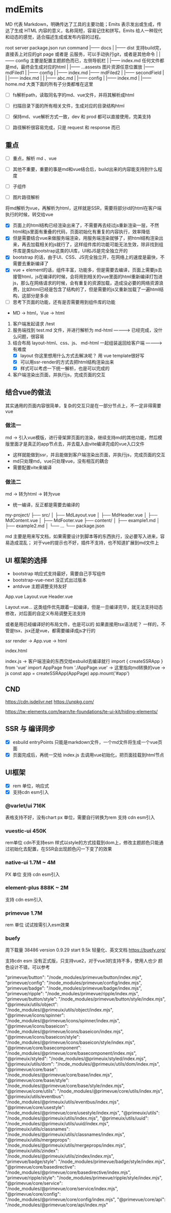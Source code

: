 # mdEmits

MD 代表 Markdown，明确传达了工具的主要功能；Emits 表示发出或生成，传达了生成 HTML 内容的意义，名称简短，容易记住和拼写。Emits 给人一种现代和动态的感觉，适合描述生成或发布内容的过程。


root
    server
    package.json
    run command
    |—— docs
    |   |—— dist 支持build完，直接丢上对应的git page 或者是 云服务，可以手动执行git，或者是其他命令
    |   |—— config 主要是配置主题颜色而已，左侧导航栏
    |   |—— index.md 任何文件都是md，最终会生成对应的html
    |   |—— ...assests 图片资源任意位置放
    |—— mdFiled1
    |   |—— config
    |   |—— index.md
    |—— mdFiled2
    |   |—— secondField
    |   |   |—— index.md
    |   |   |—— abc.md
    |   |—— config
    |   |—— index.md
    |   |—— home.md 大类下面的所有子分类都堆在这里


- [ ] fs解析path，读取同名字的md、vue文件，并将其解析成html
- [ ] 扫描目录下面的所有相关文件，生成对应的目录结构html
- [ ] 保持md、vue解析方式一致，dev 和 prod 都可以直接使用，完美支持
- [ ] 路径解析很容易完成，只是 request 和 response 而已


## 重点

- [ ] 重点，解析 md 、vue
- [ ] 其他不重要，重要的事是md和vue结合后，build出来的内容能支持到什么程度
- [ ] 子组件
- [ ] 图片路径解析


将md解析为vue，再解析为html，这样就是SSR，需要将部分id的html在客户端执行的时候，转交给vue



- [x] 页面上的html结构已经渲染出来了，不需要再去经过js重新渲染一层，不然html和js里面有重叠的代码，页面初始化有重复的内容执行，效率降低
- [x] 但是需要结合vue来做服务端渲染，用服务端渲染就够了，把html结构渲染出来，再去加载相关的js就行了，这样组件库的功能可能无法生效，除非找到组件库是类似bootstrap这类的UI库，UI和JS是完全独立开的
- [x] bootstrap 的话，由于UI、CSS、JS完全独立开，在网络上的速度是最快，不需要去重新编译了
- [x] vue + element的话，组件丰富，功能多，但是需要去编译，页面上需要js去接管html，js在编译的时候，会将用到相关的vue里面的html重新编译打包进js，那么在网络请求的时候，会有重复的资源加载，造成没必要的网络资源浪费，比如html已经是包含了结构的了，但是需要的js又重新加载了一遍html结构，这部分是多余
- [ ] 思考下页面的功能，还有是否需要用到组件库的功能
- MD -> html，Vue -> html



1. 客户端发起请求  /test
2. 服务端找到 test.md 文件，并进行解析为 md-html  ————> 已经完成，没什么问题，很容易
3. 结合布局 layout-html、css、js、 md-html 一起组装返回给客户端  ————> 有难度
    - [x] layout 你这里想用什么方式去解决呢？ 用 vue template很好写
    - [x] 可以用ssr-render的方式去把html结构渲染出来
    - [x] 样式可以考虑一下统一解析，也是可以完成的
4. 客户端渲染出页面，并执行js，完成页面的交互

## 结合vue的做法
其实通用的页面内容很简单，复杂的交互只是在一部分节点上，不一定非得需要vue

### 做法一

md -> 引入vue模版，进行骨架屏页面的渲染，继续支持md的其他功能，然后模版里面才是真正的app节点去，并去载入由vite编译完成的vue入口文件
- 这样就能做到ssr，并且能做到客户端渲染出页面，并执行js，完成页面的交互
- md只处理md，vue只处理vue，没有相互的耦合
- 需要配置vite来编译

### 做法二

md -> 转为html -> 转为vue
- 统一编译，反正都是需要去编译的

<MdLayout>
  <MdHeader></MdHeader>
  <MdContent></MdContent>
  <MdFooter></MdFooter>
</MdLayout>


my-project/
├── src/
│   ├── MdLayout.vue
│   ├── MdHeader.vue
│   ├── MdContent.vue
│   ├── MdFooter.vue
├── content/
│   ├── example1.md
│   ├── example2.md
│   └── ...
└── package.json


md 主要是用来写文档，如果需要设计到脚本等的东西执行，没必要写入进来，容易造成混乱；
对于vue的提示也不好，插件不支持，也不知道扩展到md文件上

## UI 框架的选择

- bootstrap 响应式支持最好，需要自己手写组件
- bootstrap-vue-next 没正式出过版本
- antdvue 主题调整支持友好

App.vue
  Layout.vue
  Header.vue

Layout.vue... 这类组件优先跟着一起编译，但是一旦编译完毕，就无法支持动态修改，对后面的自定义布局调整无法支持

或者是用已经编译好的布局文件，也是可以的
如果直接用tsx语法呢？
一样的，不管是tsx、jsx还是vue，都需要编译成js才行的

ssr render -> App.vue -> html

index.html
  <div id="app">
    <!-- ssr app html -->
  </div>
  <script type="module" src="/index.js"></script>

index.js -> 客户端渲染的东西交给esbuild去编译就行
  import { createSSRApp } from 'vue'
  import AppPage from './AppPage.vue' -> 这里指向md转换的vue -> js
  const app = createSSRApp(AppPage)
  app.mount('#app')


## CND

https://cdn.jsdelivr.net
https://unpkg.com/

https://tw-elements.com/learn/te-foundations/te-ui-kit/hiding-elements/

## SSR 与 编译同步

- [x] esbuild entryPoints 只能是markdown文件，一个md文件将生成一个vue页面
- [x] 页面完成后，再统一交给 index.js 去调用vue初始化，把页面挂载到html节点

## UI框架

- [x] rem 单位，响应式
- [x] 支持cdn esm引入

### @varlet/ui 716K

表格支持不好，没有chart
px 单位，需要自行转换为rem
支持 cdn esm引入

### vuestic-ui 450K

rem单位
cdn不支持esm
样式以style的方式挂载到dom上，修改主题颜色只能通过初始化去配置，在SSR会出现颜色闪一下变了的效果

### native-ui 1.7M ~ 4M
PX 单位
支持 cdn esm引入

### element-plus 888K ~ 2M
支持 cdn esm引入

### primevue 1.7M

rem 单位
试试按需引入esm效果

### buefy
周下载量 38486
version 0.9.29
start 9.5k
轻量化、英文文档
https://buefy.org/

支持cdn esm
没有正式版，只支持vue2，对于vue3的支持不多，使用人也少
颜色设计不错，可以参考




"primevue/button": "/node_modules/primevue/button/index.mjs",
"primevue/config": "/node_modules/primevue/config/index.mjs",
"primevue/badge": "/node_modules/primevue/badge/index.mjs",
"primevue/ripple": "/node_modules/primevue/ripple/index.mjs",
"primevue/button/style": "/node_modules/primevue/button/style/index.mjs",
"@primeuix/utils/object": "/node_modules/@primeuix/utils/object/index.mjs",
"@primevue/icons/spinner": "/node_modules/@primevue/icons/spinner/index.mjs",
"@primevue/icons/baseicon": "/node_modules/@primevue/icons/baseicon/index.mjs",
"@primevue/icons/baseicon/style": "/node_modules/@primevue/icons/baseicon/style/index.mjs",
"@primevue/core/basecomponent": "/node_modules/@primevue/core/basecomponent/index.mjs",
"@primeuix/styled": "/node_modules/@primeuix/styled/index.mjs",
"@primeuix/utils/dom": "/node_modules/@primeuix/utils/dom/index.mjs",
"@primevue/core/base": "/node_modules/@primevue/core/base/index.mjs",
"@primevue/core/base/style": "/node_modules/@primevue/core/base/style/index.mjs",
"@primevue/core/utils": "/node_modules/@primevue/core/utils/index.mjs",
"@primeuix/utils/eventbus": "/node_modules/@primeuix/utils/eventbus/index.mjs",
"@primevue/core/usestyle": "/node_modules/@primevue/core/usestyle/index.mjs",
"@primeuix/utils": "/node_modules/@primeuix/utils/index.mjs",
"@primeuix/utils/uuid": "/node_modules/@primeuix/utils/uuid/index.mjs",
"@primeuix/utils/classnames": "/node_modules/@primeuix/utils/classnames/index.mjs",
"@primeuix/utils/mergeprops": "/node_modules/@primeuix/utils/mergeprops/index.mjs",
"@primeuix/utils/zindex": "/node_modules/@primeuix/utils/zindex/index.mjs",
"primevue/badge/style": "/node_modules/primevue/badge/style/index.mjs",
"@primevue/core/basedirective": "/node_modules/@primevue/core/basedirective/index.mjs",
"primevue/ripple/style": "/node_modules/primevue/ripple/style/index.mjs",
"@primevue/core/service": "/node_modules/@primevue/core/service/index.mjs",
"@primevue/core/config": "/node_modules/@primevue/core/config/index.mjs",
"@primevue/core/api": "/node_modules/@primevue/core/api/index.mjs"